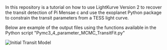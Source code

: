 In this repository is a tutorial on how to use LightKurve Version 2 to recover the transit detection of Pi Mensae c and use the exoplanet Python package to constrain the transit parameters from a TESS light curve.

Below are example of the output files using the functions available in the Python script "Pymc3_4_parameter_MCMC_TransitFit.py"


![Initial Transit Model](https://github.com/daxfeliz/TESS_Project/tree/master/10_FollowUp_Analysis/output_files/TIC_261136679_Sector_1_initial_model.png?raw=true)



